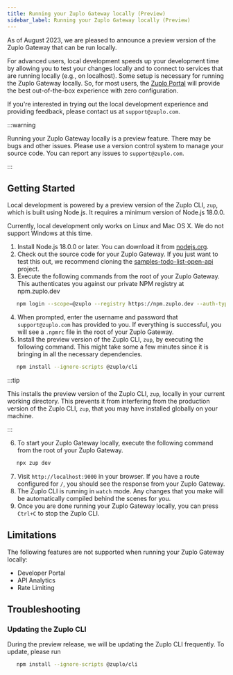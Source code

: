 ```yaml
---
title: Running your Zuplo Gateway locally (Preview)
sidebar_label: Running your Zuplo Gateway locally (Preview)
---
```


As of August 2023, we are pleased to announce a preview version of the Zuplo
Gateway that can be run locally.

For advanced users, local development speeds up your development time by
allowing you to test your changes locally and to connect to services that are
running locally (e.g., on localhost). Some setup is necessary for running the
Zuplo Gateway locally. So, for most users, the
[Zuplo Portal](https://portal.zuplo.com/) will provide the best out-of-the-box
experience with zero configuration.

If you're interested in trying out the local development experience and
providing feedback, please contact us at `support@zuplo.com`.

:::warning

Running your Zuplo Gateway locally is a preview feature. There may be bugs and
other issues. Please use a version control system to manage your source code.
You can report any issues to `support@zuplo.com`.

:::

## Getting Started

Local development is powered by a preview version of the Zuplo CLI, `zup`, which
is built using Node.js. It requires a minimum version of Node.js 18.0.0.

Currently, local development only works on Linux and Mac OS X. We do not support
Windows at this time.

1. Install Node.js 18.0.0 or later. You can download it from
   [nodejs.org](https://nodejs.org/en/download).
2. Check out the source code for your Zuplo Gateway. If you just want to test
   this out, we recommend cloning the
   [samples-todo-list-open-api](https://github.com/zuplo/samples-todo-list-open-api)
   project.
3. Execute the following commands from the root of your Zuplo Gateway. This
   authenticates you against our private NPM registry at npm.zuplo.dev

```bash
   npm login --scope=@zuplo --registry https://npm.zuplo.dev --auth-type=legacy --userconfig .npmrc
```

4. When prompted, enter the username and password that `support@zuplo.com` has
   provided to you. If everything is successful, you will see a `.npmrc` file in
   the root of your Zuplo Gateway.
5. Install the preview version of the Zuplo CLI, `zup`, by executing the
   following command. This might take some a few minutes since it is bringing in
   all the necessary dependencies.

```bash
   npm install --ignore-scripts @zuplo/cli
```

:::tip

This installs the preview version of the Zuplo CLI, `zup`, locally in your
current working directory. This prevents it from interfering from the production
version of the Zuplo CLI, `zup`, that you may have installed globally on your
machine.

:::

6. To start your Zuplo Gateway locally, execute the following command from the
   root of your Zuplo Gateway.

```bash
   npx zup dev
```

7. Visit `http://localhost:9000` in your browser. If you have a route configured
   for `/`, you should see the response from your Zuplo Gateway.
8. The Zuplo CLI is running in `watch` mode. Any changes that you make will be
   automatically compiled behind the scenes for you.
9. Once you are done running your Zuplo Gateway locally, you can press `Ctrl+C`
   to stop the Zuplo CLI.

## Limitations

The following features are not supported when running your Zuplo Gateway
locally:

- Developer Portal
- API Analytics
- Rate Limiting

## Troubleshooting

### Updating the Zuplo CLI

During the preview release, we will be updating the Zuplo CLI frequently. To
update, please run

```bash
   npm install --ignore-scripts @zuplo/cli
```
